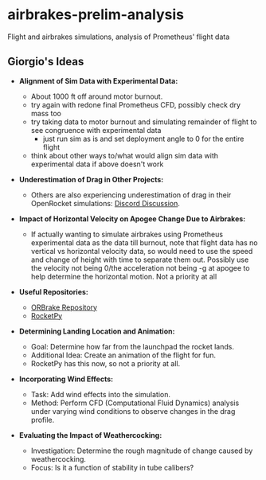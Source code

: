 # airbrakes-prelim-analysis

Flight and airbrakes simulations, analysis of Prometheus' flight data

## Giorgio's Ideas

- **Alignment of Sim Data with Experimental Data:** 
  - About 1000 ft off around motor burnout.
  - try again with redone final Prometheus CFD, possibly check dry mass too
  - try taking data to motor burnout and simulating remainder of flight to see congruence with experimental data
    - just run sim as is and set deployment angle to 0 for the entire flight
  - think about other ways to/what would align sim data with experimental data if above doesn't work

- **Underestimation of Drag in Other Projects:** 
  - Others are also experiencing underestimation of drag in their OpenRocket simulations: [Discord Discussion](https://discord.com/channels/855522432945618965/855533557996453888/1017453223340150805).

- **Impact of Horizontal Velocity on Apogee Change Due to Airbrakes:** 
  - If actually wanting to simulate airbrakes using Prometheus experimental data as the data till burnout, note that flight data has no vertical vs horizontal velocity data, so would need to use the speed and change of height with time to separate them out. Possibly use the velocity not being 0/the acceleration not being -g at apogee to help determine the horizontal motion. Not a priority at all

- **Useful Repositories:**
  - [ORBrake Repository](https://github.com/WPI-HPRC/ORBrake)
  - [RocketPy](https://github.com/RocketPy-Team/RocketPy)

- **Determining Landing Location and Animation:**
  - Goal: Determine how far from the launchpad the rocket lands.
  - Additional Idea: Create an animation of the flight for fun.
  - RocketPy has this now, so not a priority at all.

- **Incorporating Wind Effects:** 
  - Task: Add wind effects into the simulation.
  - Method: Perform CFD (Computational Fluid Dynamics) analysis under varying wind conditions to observe changes in the drag profile.

- **Evaluating the Impact of Weathercocking:** 
  - Investigation: Determine the rough magnitude of change caused by weathercocking.
  - Focus: Is it a function of stability in tube calibers?